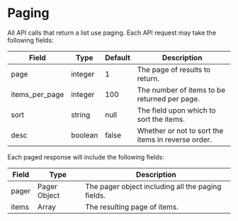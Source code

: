 # Paging

All API calls that return a list use paging. Each API request may take the following fields:

Field | Type | Default | Description
----- | ---- | ------- | -----------
page | integer | 1 | The page of results to return.
items_per_page | integer | 100 | The number of items to be returned per page.
sort | string | null | The field upon which to sort the items.
desc | boolean | false | Whether or not to sort the items in reverse order.

Each paged response will include the following fields:

Field | Type | Description
----- | ---- | -----------
pager | Pager Object | The pager object including all the paging fields.
items | Array | The resulting page of items.
